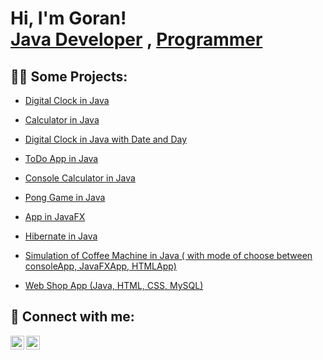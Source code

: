 <h1>Hi, I'm Goran! <br/><a href="https://https://github.com/DimiG031">Java Developer</a> , <a href="https://www.linkedin.com/in/goran-dimitrijevic-dimi-874919138/"> Programmer</a></h1>

<h2>👨‍💻 Some Projects:</h2>


  - [Digital Clock in Java](https://github.com/DimiG031/DigitalClock)

  - [Calculator in Java](https://github.com/DimiG031/Calculator)

  - [Digital Clock in Java with Date and Day](https://github.com/DimiG031/Clock_Day_Date)

  - [ToDo App in Java ](https://github.com/DimiG031/ToDoApp)

  - [Console Calculator in Java](https://github.com/DimiG031/ConsolCalculator)

  - [Pong Game in Java](https://github.com/DimiG031/PongGame)

  - [App in JavaFX](https://github.com/DimiG031/JavaFX_Assignment)

  - [Hibernate in Java](https://github.com/DimiG031/Hibernate)

  - [Simulation of Coffee Machine in Java ( with mode of choose between consoleApp, JavaFXApp, HTMLApp)](https://github.com/DimiG031/CoffeeMachine)

  - [Web Shop App (Java, HTML, CSS, MySQL)](https://github.com/DimiG031/ShopWebApp)



<h2> 🤳 Connect with me:</h2>

[<img align="left" alt="GoranDimitrijevic | LinkedIn" width="22px" src="https://cdn.jsdelivr.net/npm/simple-icons@v3/icons/linkedin.svg" />][linkedin]
[<img align="left" alt="GoranDimitrijevic | Instagram" width="22px" src="https://cdn.jsdelivr.net/npm/simple-icons@v3/icons/instagram.svg" />][instagram]

[instagram]: https://www.instagram.com/goran.dimi/
[linkedin]: https://linkedin.com/in/goran-dimitrijevic-dimi-874919138/
